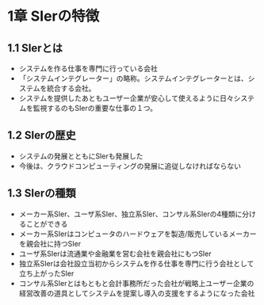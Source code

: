 #  1章 SIerの特徴

## 1.1 SIerとは

- システムを作る仕事を専門に行っている会社
- 「システムインテグレーター」の略称。システムインテグレーターとは、システムを統合する会社。
- システムを提供したあともユーザー企業が安心して使えるように日々システムを監視するのもSIerの重要な仕事の１つ。

## 1.2 Slerの歴史

- システムの発展とともにSIerも発展した
- 今後は、クラウドコンピューティングの発展に追従しなければならない

## 1.3 SIerの種類

- メーカー系SIer、ユーザ系SIer、独立系SIer、コンサル系SIerの4種類に分けることができる
- メーカー系SIerはコンピュータのハードウェアを製造/販売しているメーカーを親会社に持つSIer
- ユーザ系SIerは流通業や金融業を営む会社を親会社にもつSIer
- 独立系SIerは会社設立当初からシステムを作る仕事を専門に行う会社として立ち上がったSIer
- コンサル系SIerとはもともと会計事務所だった会社が戦略上ユーザー企業の経営改善の道具としてシステムを提案し導入の支援をするようになった会社

